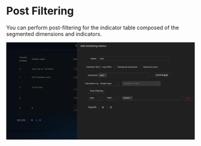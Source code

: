 # Post Filtering

You can perform post-filtering for the indicator table composed of the segmented dimensions and indicators.

![post-filtering.png](../../../resources/images/user-guide/logmonitor/post-filtering.png)
